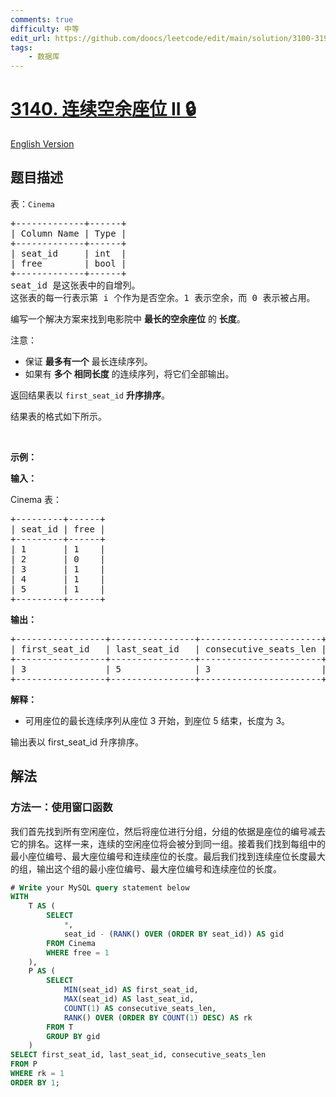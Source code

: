 ```yaml
---
comments: true
difficulty: 中等
edit_url: https://github.com/doocs/leetcode/edit/main/solution/3100-3199/3140.Consecutive%20Available%20Seats%20II/README.md
tags:
    - 数据库
---
```


# [3140. 连续空余座位 II 🔒](https://leetcode.cn/problems/consecutive-available-seats-ii)

[English Version](/solution/3100-3199/3140.Consecutive%20Available%20Seats%20II/README_EN.md)

## 题目描述

<!-- 这里写题目描述 -->

<p>表：<code>Cinema</code></p>

<pre>
+-------------+------+
| Column Name | Type |
+-------------+------+
| seat_id     | int  |
| free        | bool |
+-------------+------+
seat_id 是这张表中的自增列。
这张表的每一行表示第 i 个作为是否空余。1 表示空余，而 0 表示被占用。
</pre>

<p>编写一个解决方案来找到电影院中 <strong>最长的空余座位</strong> 的 <strong>长度</strong>。</p>

<p>注意：</p>

<ul>
	<li>保证 <strong>最多有一个</strong> 最长连续序列。</li>
	<li>如果有 <strong>多个</strong> <strong>相同长度</strong> 的连续序列，将它们全部输出。</li>
</ul>

<p>返回结果表以&nbsp;<code>first_seat_id</code>&nbsp;<strong>升序排序</strong>。</p>

<p>结果表的格式如下所示。</p>

<p>&nbsp;</p>

<p><strong>示例：</strong></p>

<div class="example-block">
<p><strong>输入：</strong></p>

<p>Cinema 表：</p>

<pre class="example-io">
+---------+------+
| seat_id | free |
+---------+------+
| 1       | 1    |
| 2       | 0    |
| 3       | 1    |
| 4       | 1    |
| 5       | 1    |
+---------+------+
</pre>

<p><strong>输出：</strong></p>

<pre class="example-io">
+-----------------+----------------+-----------------------+
| first_seat_id   | last_seat_id   | consecutive_seats_len |
+-----------------+----------------+-----------------------+
| 3               | 5              | 3                     |
+-----------------+----------------+-----------------------+
</pre>

<p><strong>解释：</strong></p>

<ul>
	<li>可用座位的最长连续序列从座位 3 开始，到座位 5 结束，长度为 3。</li>
</ul>
输出表以 first_seat_id 升序排序。</div>

## 解法

### 方法一：使用窗口函数

我们首先找到所有空闲座位，然后将座位进行分组，分组的依据是座位的编号减去它的排名。这样一来，连续的空闲座位将会被分到同一组。接着我们找到每组中的最小座位编号、最大座位编号和连续座位的长度。最后我们找到连续座位长度最大的组，输出这个组的最小座位编号、最大座位编号和连续座位的长度。

<!-- tabs:start -->

```sql
# Write your MySQL query statement below
WITH
    T AS (
        SELECT
            *,
            seat_id - (RANK() OVER (ORDER BY seat_id)) AS gid
        FROM Cinema
        WHERE free = 1
    ),
    P AS (
        SELECT
            MIN(seat_id) AS first_seat_id,
            MAX(seat_id) AS last_seat_id,
            COUNT(1) AS consecutive_seats_len,
            RANK() OVER (ORDER BY COUNT(1) DESC) AS rk
        FROM T
        GROUP BY gid
    )
SELECT first_seat_id, last_seat_id, consecutive_seats_len
FROM P
WHERE rk = 1
ORDER BY 1;
```

<!-- tabs:end -->

<!-- end -->
